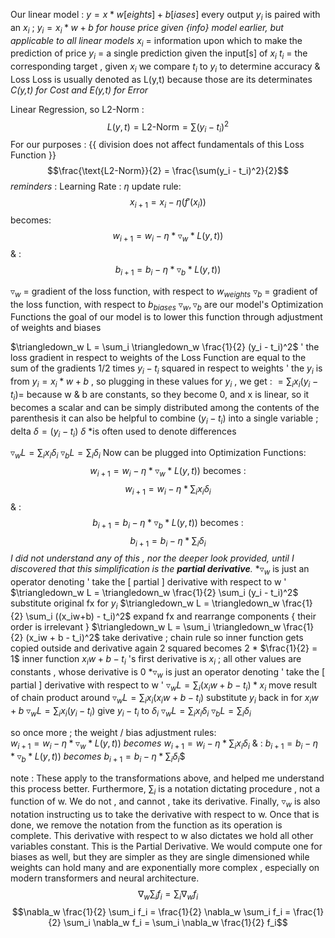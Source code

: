 Our linear model : $y = x * w[eights] + b[iases]$
	every output $y_i$ is paired with an $x_i$ ; $y_i = x_i * w + b$
		*for house price given {info} model earlier, but applicable to all linear models*
			$x_i$ = information upon which to make the prediction of price
			$y_i$ = a single prediction given the input[s] of $x_i$
				$t_i$ = the corresponding target , given $x_i$
					we compare $t_i$ to $y_i$ to determine accuracy & Loss
						Loss is usually denoted as L(y,t) because those are its determinates
							*C(y,t) for Cost and E(y,t) for Error*

Linear Regression, so L2-Norm :
	$$L(y,t)=\text{L2-Norm} = \sum(y_i - t_i)^2$$
	For our purposes : {{ division does not affect fundamentals of this Loss Function }}
	$$\frac{\text{L2-Norm}}{2} = \frac{\sum(y_i - t_i)^2}{2}$$
*reminders* :
	Learning Rate : $\eta$
	update rule:
		$$x_{i+1} = x_i - \eta(f'(x_i))$$
		becomes:
									$$w_{i+1} = w_i - \eta * \triangledown_w * L(y,t))$$
				& :
$$b_{i+1} = b_i - \eta * \triangledown_b * L(y,t))$$

$\triangledown_w$ = gradient of the loss function, with respect to $w_{weights}$
$\triangledown_b$ = gradient of the loss function, with respect to $b_{biases}$
		$\triangledown_w , \triangledown_b$ are our model's Optimization Functions
			the goal of our model is to lower this function through adjustment of weights and biases

$\triangledown_w L = \sum_i \triangledown_w \frac{1}{2} (y_i - t_i)^2$
' the loss gradient in respect to weights of the Loss Function are equal to the sum of the gradients 1/2 times $y_i - t_i$ squared in respect to weights '
	the $y_i$ is from $y_i = x_i*w + b$ , so plugging in these values for $y_i$ , we get :
		$=\sum_ix_i(y_i-t_i) =$
			because w & b are constants, so they become 0, and x is linear, so it becomes a scalar and can be simply distributed among the contents of the parenthesis
		it can also be helpful to combine $(y_i-t_i)$ into a single variable ; delta
			$\delta = (y_i-t_i)$
				$\delta$ *is often used to denote differences

$\triangledown_w L = \sum_i x_i \delta_i$
$\triangledown_b L = \sum_i \delta_i$
Now can be plugged into Optimization Functions:
$$w_{i+1} = w_i - \eta * \triangledown_w * L(y,t))\text{ becomes :}$$
$$w_{i+1} = w_i - \eta * \sum_i x_i \delta_i$$
				& :
$$b_{i+1} = b_i - \eta * \triangledown_b * L(y,t))\text{ becomes :}$$
$$b_{i+1} = b_i - \eta * \sum_i \delta_i$$
*I did not understand any of this , nor the deeper look provided, until I discovered that this simplification is the **partial derivative**.*
	*$\triangledown_w$ is just an operator denoting ' take the [ partial ] derivative with respect to w '
$\triangledown_w L = \triangledown_w \frac{1}{2} \sum_i (y_i - t_i)^2$
	substitute original fx for $y_i$ 
$\triangledown_w L = \triangledown_w \frac{1}{2} \sum_i ((x_iw+b) - t_i)^2$
	expand fx and rearrange components { their order is irrelevant }
$\triangledown_w L = \sum_i \triangledown_w \frac{1}{2} (x_iw + b - t_i)^2$
	take derivative ; chain rule so inner function gets copied outside and derivative again
		2 squared becomes 2 * $\frac{1}{2} = 1$
	inner function $x_iw+b-t_i$ 's first derivative is $x_i$ ; 
		all other values are constants , whose derivative is 0
			*$\triangledown_w$ is just an operator denoting ' take the [ partial ] derivative with respect to w '
$\triangledown_w L = \sum_i (x_iw + b - t_i)*x_i$
	move result of chain product around
$\triangledown_w L = \sum_i x_i (x_iw + b - t_i)$
	substitute $y_i$ back in for $x_iw+b$
$\triangledown_w L = \sum_i x_i (y_i - t_i)$
	give $y_i - t_i$ to $\delta_i$
$\triangledown_w L = \sum_i x_i \delta_i$
$\triangledown_b L = \sum_i \delta_i$


so once more ; the weight / bias adjustment rules:  
		$w_{i+1} = w_i - \eta * \triangledown_w * L(y,t))$ *becomes* $w_{i+1} = w_i - \eta * \sum_i x_i \delta_i$
	& :
	     $b_{i+1} = b_i - \eta * \triangledown_b * L(y,t))$ *becomes* $b_{i+1} = b_i - \eta * \sum_i \delta_i$$


note : 
These apply to the transformations above, and helped me understand this process better. Furthermore, $\sum_i$ is a notation dictating procedure , not a function of w. We do not , and cannot , take its derivative. Finally, $\triangledown_w$ is also notation instructing us to take the derivative with respect to w. Once that is done, we remove the notation from the function as its operation is complete. 
	This derivative with respect to w also dictates we hold all other variables constant. This is the Partial Derivative.
		We would compute one for biases as well, but they are simpler as they are single dimensioned while weights can hold many and are exponentially more complex , especially on modern transformers and neural architecture.
$$\nabla_w \sum_i f_i = \sum_i \nabla_w f_i$$
$$\nabla_w \frac{1}{2} \sum_i f_i = \frac{1}{2} \nabla_w \sum_i f_i = \frac{1}{2} \sum_i \nabla_w f_i = \sum_i \nabla_w \frac{1}{2} f_i$$